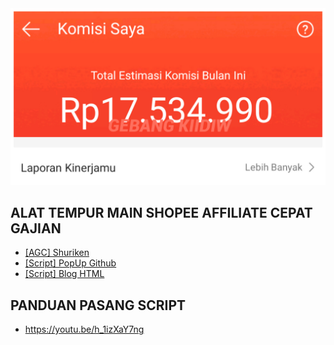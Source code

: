 <img src="pic/komisishopee.jpg" width="875"/>

## ALAT TEMPUR MAIN SHOPEE AFFILIATE CEPAT GAJIAN
 - [[AGC] Shuriken](https://v4.dojo.cc/aff/go/orlin24?i=1)
 - [[Script] PopUp Github](https://v4.dojo.cc/aff/go/orlin24?i=1)
 - [[Script] Blog HTML](https://raw.githubusercontent.com/GebangKidiw/ads/main/pop.js)
 
 ## PANDUAN PASANG SCRIPT
 - https://youtu.be/h_1izXaY7ng
